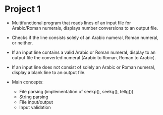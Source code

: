 # Project 1
- Multifunctional program that reads lines of an input file for Arabic/Roman numerals, displays number conversions
  to an output file.
- Checks if the line consists solely of an Arabic numeral, Roman numeral, or neither.
- If an input line contains a valid Arabic or Roman numeral, display to an output file the converted numeral
  (Arabic to Roman, Roman to Arabic).
- If an input line does not consist of solely an Arabic or Roman numeral, display a blank line to an output file.

- Main concepts:
    - File parsing (implementation of seekp(), seekg(), tellg())
    - String parsing
    - File input/output
    - Input validation
